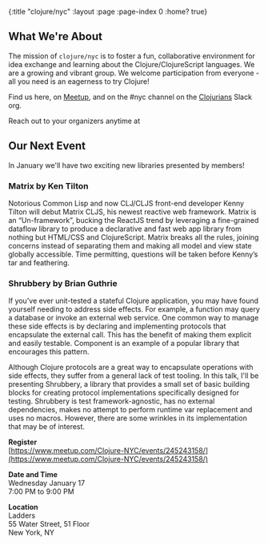 {:title "clojure/nyc"
 :layout :page
 :page-index 0
 :home? true}

## What We're About

The mission of `clojure/nyc` is to foster a fun, collaborative environment for
idea exchange and learning about the Clojure/ClojureScript languages. We are a
growing and vibrant group. We welcome participation from everyone - all you
need is an eagerness to try Clojure!

Find us here, on [Meetup](https://www.meetup.com/Clojure-NYC/), and on the #nyc
channel on the [Clojurians](http://clojurians.net/) Slack org.

Reach out to your organizers anytime at
<a href="javascript:location='mailto:\u006f\u0072\u0067\u0040\u0063\u006c\u006f\u006a\u0075\u0072\u0065\u002e\u006e\u0079\u0063';void 0"><script type="text/javascript">document.write('\u006f\u0072\u0067\u0040\u0063\u006c\u006f\u006a\u0075\u0072\u0065\u002e\u006e\u0079\u0063')</script></a>


## Our Next Event

In January we'll have two exciting new libraries presented by members!

### Matrix by Ken Tilton

Notorious Common Lisp and now CLJ/CLJS front-end developer Kenny Tilton will
debut Matrix CLJS, his newest reactive web framework. Matrix is an
“Un-framework”, bucking the ReactJS trend by leveraging a fine-grained dataflow
library to produce a declarative and fast web app library from nothing but
HTML/CSS and ClojureScript. Matrix breaks all the rules, joining concerns
instead of separating them and making all model and view state globally
accessible. Time permitting, questions will be taken before Kenny’s tar and
feathering.

### Shrubbery by Brian Guthrie

If you've ever unit-tested a stateful Clojure application, you may have found
yourself needing to address side effects. For example, a function may query a
database or invoke an external web service. One common way to manage these side
effects is by declaring and implementing protocols that encapsulate the
external call. This has the benefit of making them explicit and easily
testable. Component is an example of a popular library that encourages this
pattern.

Although Clojure protocols are a great way to encapsulate operations with side
effects, they suffer from a general lack of test tooling. In this talk, I'll be
presenting Shrubbery, a library that provides a small set of basic building
blocks for creating protocol implementations specifically designed for testing.
Shrubbery is test framework-agnostic, has no external dependencies, makes no
attempt to perform runtime var replacement and uses no macros. However, there
are some wrinkles in its implementation that may be of interest.

**Register**
<br>
[https://www.meetup.com/Clojure-NYC/events/245243158/](https://www.meetup.com/Clojure-NYC/events/245243158/)

**Date and Time**
<br>
Wednesday January 17
<br>
7:00 PM to 9:00 PM

**Location**
<br>
Ladders
<br>
55 Water Street, 51 Floor
<br>
New York, NY

